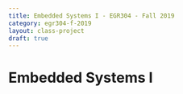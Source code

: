 ```yaml
---
title: Embedded Systems I - EGR304 - Fall 2019
category: egr304-f-2019
layout: class-project
draft: true
---
```


# Embedded Systems I
